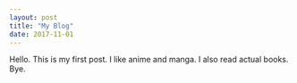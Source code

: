 ```yaml
---
layout: post
title: "My Blog"
date: 2017-11-01
---
```

Hello. This is my first post. I like anime and manga. I also read actual books. Bye.
